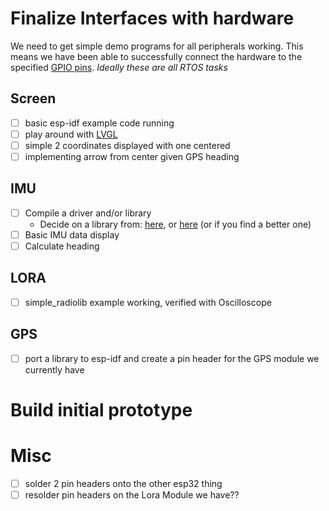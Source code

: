 # Finalize Interfaces with hardware
We need to get simple demo programs for all peripherals working. This means we have been able to successfully connect the hardware to the specified [GPIO pins](hardware_artifacts/esp32_pinout.jpg). *Ideally these are all RTOS tasks*

## Screen
- [ ] basic esp-idf example code running
- [ ] play around with [LVGL](https://docs.lvgl.io/master/intro/introduction.html)
- [ ] simple 2 coordinates displayed with one centered
- [ ] implementing arrow from center given GPS heading

## IMU
- [ ] Compile a driver and/or library
    - Decide on a library from: [here](https://github.com/hideakitai/MPU9250), or [here](https://git.sr.ht/~truita/esp-mpu9250/tree) (or if you find a better one)
- [ ] Basic IMU data display
- [ ] Calculate heading

## LORA
- [ ] simple_radiolib example working, verified with Oscilloscope

## GPS
- [ ] port a library to esp-idf and create a pin header for the GPS module we currently have

# Build initial prototype 

# Misc
- [ ] solder 2 pin headers onto the other esp32 thing
- [ ] resolder pin headers on the Lora Module we have??